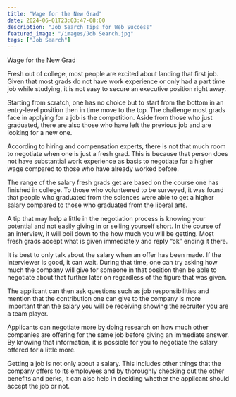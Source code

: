 ```yaml
---
title: "Wage for the New Grad"
date: 2024-06-01T23:03:47-08:00
description: "Job Search Tips for Web Success"
featured_image: "/images/Job Search.jpg"
tags: ["Job Search"]
---
```


Wage for the New Grad

Fresh out of college, most people are excited about landing that first job.  Given that most grads do not have work experience or only had a part time job while studying, it is not easy to secure an executive position right away.

Starting from scratch, one has no choice but to start from the bottom in an entry-level position then in time move to the top. The challenge most grads face in applying for a job is the competition. Aside from those who just graduated, there are also those who have left the previous job and are looking for a new one. 

According to hiring and compensation experts, there is not that much room to negotiate when one is just a fresh grad. This is because that person does not have substantial work experience as basis to negotiate for a higher wage compared to those who have already worked before. 

The range of the salary fresh grads get are based on the course one has finished in college. To those who volunteered to be surveyed, it was found that people who graduated from the sciences were able to get a higher salary compared to those who graduated from the liberal arts.

A tip that may help a little in the negotiation process is knowing your potential and not easily giving in or selling yourself short. In the course of an interview, it will boil down to the how much you will be getting. Most fresh grads accept what is given immediately and reply “ok” ending it there. 

It is best to only talk about the salary when an offer has been made. If the interviewer is good, it can wait. During that time, one can try asking how much the company will give for someone in that position then be able to negotiate about that further later on regardless of the figure that was given. 

The applicant can then ask questions such as job responsibilities and mention that the contribution one can give to the company is more important than the salary you will be receiving showing the recruiter you are a team player. 

Applicants can negotiate more by doing research on how much other companies are offering for the same job before giving an immediate answer. By knowing that information, it is possible for you to negotiate the salary offered for a little more. 

Getting a job is not only about a salary. This includes other things that the company offers to its employees and by thoroughly checking out the other benefits and perks, it can also help in deciding whether the applicant should accept the job or not.  

